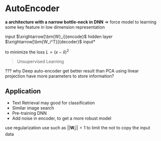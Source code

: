 # AutoEncoder 

**a architecture with a narrow bottle-neck in DNN** => force model to learning some key feature in low dimension representation

input $\xrightarrow[\bm{W}_i]{encode}$ hidden layer $\xrightarrow[\bm{W_i^T}]{decoder}$ input*


to minimize the loss $L = (x - \hat{x})^2$

> Unsupervised Learning

??? why Deep auto-encoder get better result than PCA using linear projection
have more parameters to store information?

## Application

- Text Retrieval
    may good for classification
- Similar image search
- Pre-training DNN    
- Add noise in encoder, to get a more robust model

use regularization use such as $||\bm{W}_i|| = 1$ to limit the not to copy the input data




